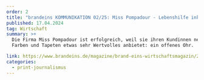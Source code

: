 ```yaml
---
order: 2
title: "brandeins KOMMUNIKATION 02/25: Miss Pompadour - Lebenshilfe inklusive"
published: 17.04.2024
tag: Wirtschaft
summary: >+
  Die Firma Miss Pompadour ist erfolgreich, weil sie ihren Kundinnen neben
  Farben und Tapeten etwas sehr Wertvolles anbietet: ein offenes Ohr.

link: https://www.brandeins.de/magazine/brand-eins-wirtschaftsmagazin/2025/kommunikation-in-nervoesen-zeiten/misspompadour-lebenshilfe-inklusive
categories:
  - print-journalismus
---
```

